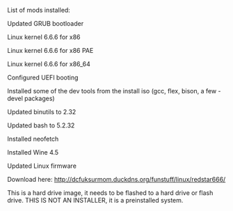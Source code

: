 List of mods installed:

Updated GRUB bootloader

Linux kernel 6.6.6 for x86

Linux kernel 6.6.6 for x86 PAE

Linux kernel 6.6.6 for x86_64

Configured UEFI booting

Installed some of the dev tools from the install iso (gcc, flex, bison, a few -devel packages)

Updated binutils to 2.32

Updated bash to 5.2.32

Installed neofetch

Installed Wine 4.5

Updated Linux firmware

Download here: http://dcfuksurmom.duckdns.org/funstuff/linux/redstar666/

This is a hard drive image, it needs to be flashed to a hard drive or flash drive. THIS IS NOT AN INSTALLER, it is a preinstalled system.
